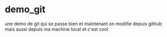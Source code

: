 # demo_git
une demo de git qui se passe bien
et maintenant on modifie depuis github
mais aussi depuis ma machine local et c'est cool


